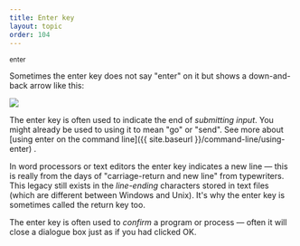 ```yaml
---
title: Enter key
layout: topic
order: 104
---
```


<span class="wide key"><sub>enter</sub></span>

Sometimes the enter key does not say "enter" on it but shows a down-and-back
arrow like this:

<img class="enter-key" src="{{ site.baseurl }}/images/key-enter.svg">

The enter key is often used to indicate the end of _submitting input_. You
might already be used to using it to mean "go" or "send". See more about
[using enter on the command line]({{ site.baseurl }}/command-line/using-enter) .

In word processors or text editors the enter key indicates a new line — this is
really from the days of "carriage-return and new line" from typewriters. This
legacy still exists in the _line-ending_ characters stored in text files (which
are different between Windows and Unix). It's why the enter key is sometimes
called the return key too.

The enter key is often used to _confirm_ a program or process — often it will
close a dialogue box just as if you had clicked OK.
